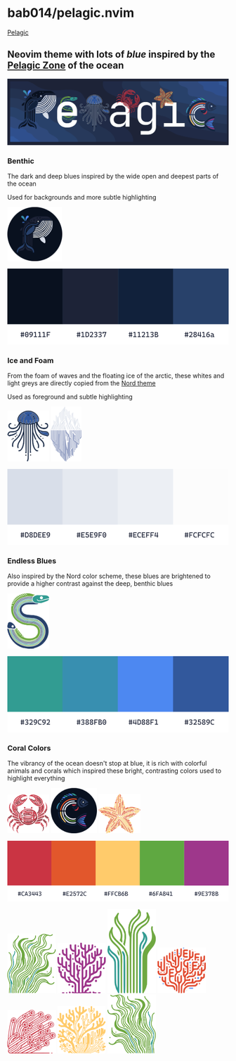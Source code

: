 # bab014/pelagic.nvim

[Pelagic](https://en.wikipedia.org/wiki/Pelagic_zone)

## Neovim theme with lots of _blue_ inspired by the [Pelagic Zone](https://en.wikipedia.org/wiki/Pelagic_zone) of the ocean

![banner](./assets/pelagic_banner_seastar_1.png)

### Benthic

The dark and deep blues inspired by the wide open and deepest parts of the ocean

Used for backgrounds and more subtle highlighting

<img src="./assets/pelagic_whale_color.png" alt="drawing" width="125"/>

![benthic swatch](./assets/dark_color_swatch.png)

### Ice and Foam

From the foam of waves and the floating ice of the arctic, these whites and light greys are directly copied from the [Nord theme](https://github.com/shaunsingh/nord.nvim)

Used as foreground and subtle highlighting

<img src="./assets/jelly_new.png" alt="drawing" width="95"/>
<img src="./assets/ice_berg.png" alt="drawing" width="70"/>

![ice and foam swatch](./assets/white_color_swatch.png)

### Endless Blues

Also inspired by the Nord color scheme, these blues are brightened to provide a higher contrast against the deep, benthic blues

<img src="./assets/pelagic_s_eel.png" alt="drawing" width="95"/>

![endless blues swatch](./assets/blues_color_swatch.png)

### Coral Colors

The vibrancy of the ocean doesn't stop at blue, it is rich with colorful animals and corals which inspired these bright, contrasting colors used to highlight everything

<img src="./assets/pelagic_crab.png" alt="drawing" width="95"/>
<img src="./assets/pelagic_fish.png" alt="drawing" width="105"/>
<img src="./assets/pelagic_starfish.png" alt="drawing" width="95"/>

![coral swatch](./assets/colors_color_swatch.png)

<img src="./assets/kelp_motion.png" alt="drawing" width="110"/>
<img src="./assets/coral_purple.png" alt="drawing" width="110"/>
<img src="./assets/kelp.png" alt="drawing" width="110"/>
<img src="./assets/coral_orange.png" alt="drawing" width="110"/>
<img src="./assets/coral_red.png" alt="drawing" width="110"/>
<img src="./assets/coral_yellow.png" alt="drawing" width="110"/>
<img src="./assets/kelp_motion_left.png" alt="drawing" width="110"/>
